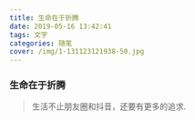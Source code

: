 ```yaml
---
title: 生命在于折腾
date: 2019-05-16 13:42:41
tags: 文字
categories: 随笔
cover: /img/1-131123121938-50.jpg
---
```

###  生命在于折腾 


> 生活不止朋友圈和抖音，还要有更多的追求.
